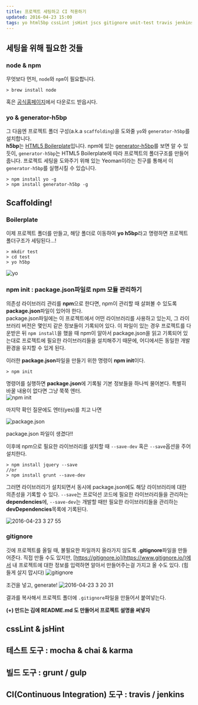 ```yaml
---
title: 프로젝트 세팅하고 CI 적용하기  
updated: 2016-04-23 15:00
tags: yo html5bp cssLint jsHint jscs gitignore unit-test travis jenkins 
---
```


## 세팅을 위해 필요한 것들 

### node & npm    
무엇보다 먼저, `node`와 `npm`이 필요합니다. 
```
> brew install node
```

혹은 [공식홈페이지](https://nodejs.org/ko/)에서 다운로드 받읍시다. 

### yo & generator-h5bp
그 다음엔 프로젝트 폴더 구성(a.k.a `scaffolding`)을 도와줄 `yo`와 `generator-h5bp`를 설치합니다.     
**h5bp**는 [HTML5 Boilerplate](https://html5boilerplate.com/)입니다. 
npm에 있는 [generator-h5bp](https://www.npmjs.com/package/generator-h5bp)를 보면 알 수 있듯이,
`generator-h5bp`는 HTML5 Boilerplate에 따라 프로젝트의 폴더구조를 만들어줍니다. 
프로젝트 세팅을 도와주기 위해 있는 Yeoman이라는 친구를 통해서 이 `generator-h5bp`를 실행시킬 수 있습니다. 

```
> npm install yo -g
> npm install generator-h5bp -g
```

## Scaffolding!
### Boilerplate

이제 프로젝트 폴더를 만들고, 해당 폴더로 이동하여 **yo h5bp**라고 명령하면 프로젝트 폴더구조가 세팅된다...! 
```
> mkdir test
> cd test
> yo h5bp
```

![yo](https://cloud.githubusercontent.com/assets/7744615/14759601/5b1c5e8a-0963-11e6-8ea1-c93cdb2019ae.png)

### npm init : package.json파일로 npm 모듈 관리하기 
의존성 라이브러리 관리를 **npm**으로 한다면, npm이 관리할 때 살펴볼 수 있도록 **package.json**파일이 있어야 한다.    
package.json파일에는 
이 프로젝트에서 어떤 라이브러리를 사용하고 있는지, 그 라이브러리 버전은 몇인지 같은 정보들이 기록되어 있다. 이 파일이 있는 경우 
프로젝트를 다운받은 뒤 `npm install`을 했을 때 npm이 알아서 package.json을 읽고 기록되어 있는대로 프로젝트에 필요한 라이브러리들을 
설치해주기 때문에, 어디에서든 동일한 개발환경을 유지할 수 있게 된다.    

이러한 **package.json**파일을 만들기 위한 명령이 **npm init**이다. 
```
> npm init
```

명령어를 실행하면 **package.json**에 기록될 기본 정보들을 하나씩 물어본다. 특별히 바꿀 내용이 없다면 그냥 쭉쭉 엔터.  
![npm init](https://cloud.githubusercontent.com/assets/7744615/14759643/901c1ac0-0964-11e6-8024-884b8138f587.png)

마지막 확인 질문에도 엔터(yes)를 치고 나면 

![package.json](https://cloud.githubusercontent.com/assets/7744615/14759657/0f9b8bdc-0965-11e6-8b00-a4489aa28fcd.png)

package.json 파일이 생겼다!!     

이후에 npm으로 필요한 라이브러리를 설치할 때 `--save-dev` 혹은 `--save`옵션을 주어 설치한다. 

```
> npm install jquery --save
//or
> npm install grunt --save-dev
```

그러면 라이브러리가 설치되면서 동시에 package.json에도 해당 라이브러리에 대한 의존성을 기록할 수 있다. 
`--save`는 프로덕션 코드에 필요한 라이브러리들을 관리하는 **dependencies**에, `--save-dev`는 개발할 때만 필요한 라이브러리들을 관리하는 
**devDependencies**목록에 기록된다. 

![2016-04-23 3 27 55](https://cloud.githubusercontent.com/assets/7744615/14759741/4dc60f2e-0968-11e6-99f8-64e986c01b98.png)

### gitignore
깃에 프로젝트를 올릴 때, 불필요한 파일까지 올라가지 않도록 **.gitignore**파일을 만들어준다. 
직접 만들 수도 있지만, [https://gitignore.io](https://www.gitignore.io/)에서 내 프로젝트에 대한 정보를 입력하면 알아서 만들어주는걸 가지고 올 수도 있다. 
(힘들게 살지 맙시다)
![gitignore](https://cloud.githubusercontent.com/assets/7744615/14759703/c3e37d7e-0966-11e6-882e-c26c979f6fa1.png)

조건을 넣고, generate!
![2016-04-23 3 20 31](https://cloud.githubusercontent.com/assets/7744615/14759715/f745b786-0966-11e6-9c68-81807079c34e.png)

결과를 복사해서 프로젝트 폴더에 `.gitignore`파일을 만들어서 붙여넣는다. 

**(+) 만드는 김에 README.md 도 만들어서 프로젝트 설명을 써넣자**

## cssLint & jsHint

## 테스트 도구 : mocha & chai & karma

## 빌드 도구 : grunt / gulp 

## CI(Continuous Integration) 도구 : travis / jenkins 

